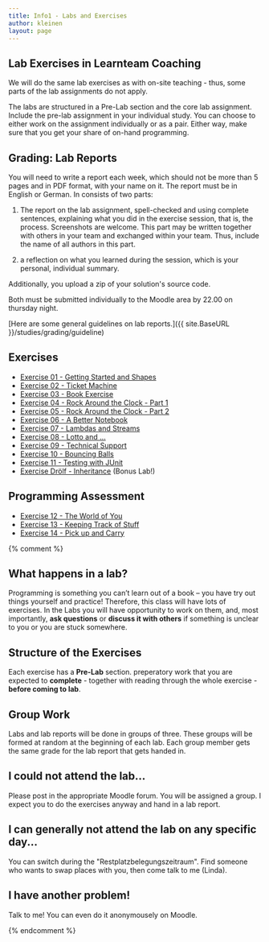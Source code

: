 ```yaml
---
title: Info1 - Labs and Exercises
author: kleinen
layout: page
---
```



## Lab Exercises in Learnteam Coaching

We will do the same lab exercises as with on-site teaching - thus, some parts
of the lab assignments do not apply.

The labs are structured in a Pre-Lab section and the core lab assignment.
Include the pre-lab assignment in your individual study.
You can choose to either work on the assignment individually or as a pair.
Either way, make sure that you get your share of on-hand programming.  

## Grading: Lab Reports

You will need to write a report each week, which should not be more than 5 pages and
in PDF format, with your name on it. The report must be in English or German. In consists of two parts:

1. The report on the lab assignment, spell-checked and using complete sentences,
explaining what you did in the
exercise session, that is, the process. Screenshots are welcome. This part
may be written together with others in your team and exchanged within your team.
Thus, include the name of all authors in this part.

2. a reflection on what you learned during the session, which is your personal,
individual summary.

Additionally, you upload a zip of your solution's source code.


Both must be submitted individually to the Moodle area by 22.00 on thursday night.

[Here are some general guidelines on lab reports.]({{ site.BaseURL }}/studies/grading/guideline)

## Exercises

* [Exercise 01 - Getting Started and Shapes](../labs/exercise-01)
* [Exercise 02 - Ticket Machine](../labs/exercise-02)
* [Exercise 03 - Book Exercise](../labs/exercise-03)
* [Exercise 04 - Rock Around the Clock - Part 1](../labs/exercise-04)
* [Exercise 05 - Rock Around the Clock - Part 2](../labs/exercise-05)
* [Exercise 06 - A Better Notebook](../labs/exercise-06)
* [Exercise 07 - Lambdas and Streams](../labs/exercise-07)
* [Exercise 08 - Lotto and ...](../labs/exercise-08)
* [Exercise 09 - Technical Support](../labs/exercise-09)
* [Exercise 10 - Bouncing Balls](../labs/exercise-10)
* [Exercise 11 - Testing with JUnit](../labs/exercise-11)
* [Exercise Drölf - Inheritance](../labs/exercise-inheritance) (Bonus Lab!)

## Programming Assessment

* [Exercise 12 - The World of You](../labs/exercise-12)
* [Exercise 13 - Keeping Track of Stuff](../labs/exercise-13)
* [Exercise 14 - Pick up and Carry](../labs/exercise-14)              

{%  comment %}




## What happens in a lab?

Programming is something you can&#8217;t learn out of a book &#8211; you have
try out things yourself and practice! Therefore, this class will have lots of
exercises. In the Labs you will have opportunity to work on them, and, most
importantly, **ask questions** or **discuss it with others** if something is
unclear to you or you are stuck somewhere.

## Structure of the Exercises

Each exercise has a **Pre-Lab** section. preperatory work that you are expected
to **complete** - together with reading through the whole exercise - **before coming to lab**.

## Group Work

Labs and lab reports will be done in groups of three. These groups will be formed at
random at the beginning of each lab. Each group member gets the same grade for the lab report
that gets handed in.

## I could not attend the lab...

Please post in the appropriate Moodle forum. You will be assigned a group. I expect
you to do the exercises anyway and hand in a lab report.

## I can generally not attend the lab on any specific day...

You can switch during the "Restplatzbelegungszeitraum". Find someone
who wants to swap places with you, then come talk to me (Linda).

## I have another problem!
Talk to me! You can even do it anonymousely on Moodle.

{%  endcomment %}

